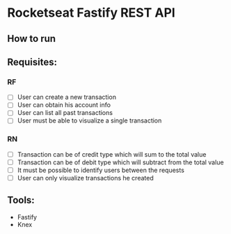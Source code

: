 # Rocketseat Fastify REST API

## How to run

## Requisites:

### RF

- [ ] User can create a new transaction
- [ ] User can obtain his account info
- [ ] User can list all past transactions
- [ ] User must be able to visualize a single transaction

### RN

- [ ] Transaction can be of credit type which will sum to the total value
- [ ] Transaction can be of debit type which will subtract from the total value
- [ ] It must be possible to identify users between the requests
- [ ] User can only visualize transactions he created

## Tools:

- Fastify
- Knex
